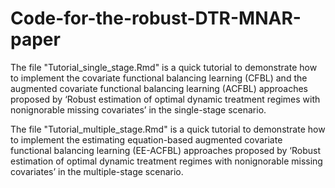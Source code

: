 # Code-for-the-robust-DTR-MNAR-paper

The file "Tutorial_single_stage.Rmd" is a quick tutorial to demonstrate how to implement the covariate functional balancing learning (CFBL) and the augmented covariate functional balancing learning (ACFBL) approaches proposed by ‘Robust estimation of optimal dynamic treatment regimes with nonignorable missing covariates’ in the single-stage scenario.

The file "Tutorial_multiple_stage.Rmd" is a quick tutorial to demonstrate how to implement the estimating equation-based augmented covariate functional balancing learning (EE-ACFBL) approaches proposed by ‘Robust estimation of optimal dynamic treatment regimes with nonignorable missing covariates’ in the multiple-stage scenario.
